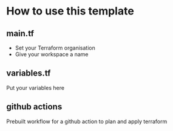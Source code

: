 # How to use this template
## main.tf
* Set your Terraform organisation
* Give your workspace a name 
## variables.tf
Put your variables here
## github actions
Prebuilt workflow for a github action to plan and apply terraform